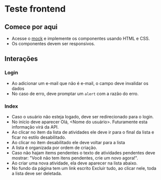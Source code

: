 # Teste frontend

## Comece por aqui
- Acesse o [mock](https://www.figma.com/file/al3lkp4AiTWVWbz2Ji9jrk/Teste-Frontend---Organize.Me?node-id=0%3A1&t=yUqMsu3jLR22iMhy-1) e implemente os componentes usando HTML e CSS.
- Os componentes devem ser responsivos.

## Interações
### Login
- Ao adicionar um e-mail que não é e-mail, o campo deve invalidar os dados
- No caso de erro, deve promptar um ```alert``` com a razão do erro.

### Index
- Caso o usuário não esteja logado, deve ser redirecionado para o login.
- No início deve aparecer Olá, <Nome do usuário>. Futuramente esta informação virá da API.
- Ao clicar no item da lista de atividades ele deve ir para o final da lista e ficar no estilo desabilitado.
- Ao clicar no item desabilitado ele deve voltar para a lista
- A lista é organizada por ordem de criação.
- Caso não hajam items pendentes o texto de atividades pendentes deve mostrar: "Você não tem itens pendentes, crie um novo agora!".
- Ao criar uma nova atividade, ela deve aparecer na lista abaixo.
- No fundo da página tem um link escrito Excluir tudo, ao clicar nele, toda a lista deve ser deletada.
